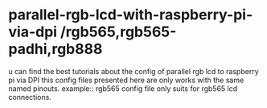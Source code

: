 # parallel-rgb-lcd-with-raspberry-pi-via-dpi /rgb565,rgb565-padhi,rgb888

u can find the best tutorials about the config of parallel rgb lcd to raspberry pi via DPI this config files presented here are only works with the same named pinouts. example:: rgb565 config file only suits for rgb565 lcd connections.
